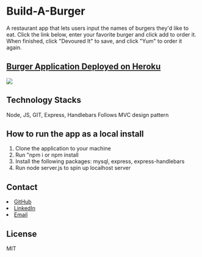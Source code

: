 # Build-A-Burger
A restaurant app that lets users input the names of burgers they'd like to eat. Click the link below, enter your favorite burger and click add to order it. When finished, click "Devoured It" to save, and click "Yum" to order it again. 

## [Burger Application Deployed on Heroku](https://limitless-temple-19750.herokuapp.com/)

![](.public/assets/img/burgerscreen.png)

## Technology Stacks

Node, JS, GIT, Express, Handlebars
Follows MVC design pattern

## How to run the app as a local install

1. Clone the application to your machine 
2. Run "npm i or npm install
3. Install the following packages: mysql, express, express-handlebars
4. Run node server.js to spin up localhost server

## Contact

<li><a href="https://github.com/kristincenters">GitHub</a></li>
<li><a href="https://www.linkedin.com/in/kristincenters">LinkedIn</a></li>
<li><a href="mailto:kristincenters@gmail.com">Email</a></li>

## License

MIT
